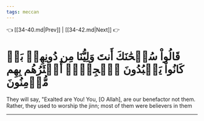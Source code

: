 ```yaml
---
tags: meccan
---
```


👈 [[34-40.md|Prev]] | [[34-42.md|Next]] 👉

# قَالُواْ سُبۡحَٰنَكَ أَنتَ وَلِيُّنَا مِن دُونِهِمۖ بَلۡ كَانُواْ يَعۡبُدُونَ ٱلۡجِنَّۖ أَكۡثَرُهُم بِهِم مُّؤۡمِنُونَ

They will say, "Exalted are You! You, [O Allah], are our benefactor not them. Rather, they used to worship the jinn; most of them were believers in them

---


